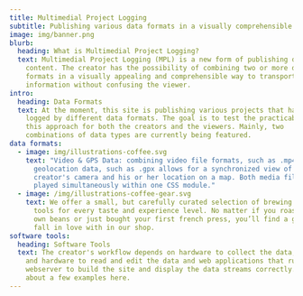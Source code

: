 ```yaml
---
title: Multimedial Project Logging
subtitle: Publishing various data formats in a visually comprehensible way
image: img/banner.png
blurb:
  heading: What is Multimedial Project Logging?
  text: Multimedial Project Logging (MPL) is a new form of publishing digital
    content. The creator has the possibility of combining two or more data
    formats in a visually appealing and comprehensible way to transport more
    information without confusing the viewer.
intro:
  heading: Data Formats
  text: At the moment, this site is publishing various projects that have been
    logged by different data formats. The goal is to test the practicability of
    this approach for both the creators and the viewers. Mainly, two
    combinations of data types are currently being featured.
data formats:
  - image: img/illustrations-coffee.svg
    text: "Video & GPS Data: combining video file formats, such as .mp4 with
      geolocation data, such as .gpx allows for a synchronized view of the
      creator's camera and his or her location on a map. Both media files are
      played simultaneously within one CSS module."
  - image: /img/illustrations-coffee-gear.svg
    text: We offer a small, but carefully curated selection of brewing gear and
      tools for every taste and experience level. No matter if you roast your
      own beans or just bought your first french press, you’ll find a gadget to
      fall in love with in our shop.
software tools:
  heading: Software Tools
  text: The creator's workflow depends on hardware to collect the data, software
    and hardware to read and edit the data and web applications that run on the
    webserver to build the site and display the data streams correctly. Read
    about a few examples here.
---
```


